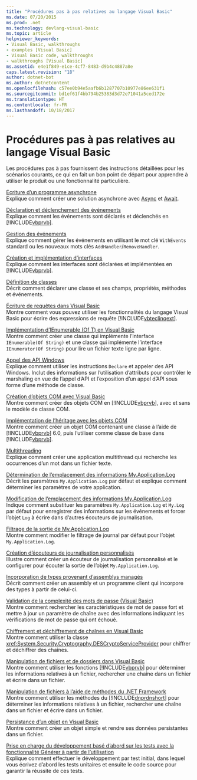 ```yaml
---
title: "Procédures pas à pas relatives au langage Visual Basic"
ms.date: 07/20/2015
ms.prod: .net
ms.technology: devlang-visual-basic
ms.topic: article
helpviewer_keywords:
- Visual Basic, walkthroughs
- examples [Visual Basic]
- Visual Basic code, walkthroughs
- walkthroughs [Visual Basic]
ms.assetid: e4e1f849-e1ce-4cf7-8483-d9b4c4887a8e
caps.latest.revision: "18"
author: dotnet-bot
ms.author: dotnetcontent
ms.openlocfilehash: c57ee0b94e5aafb6b1287707b10977e86ee631f1
ms.sourcegitcommit: bd1ef61f4bb794b25383d3d72e71041a5ced172e
ms.translationtype: HT
ms.contentlocale: fr-FR
ms.lasthandoff: 10/18/2017
---
```

# <a name="visual-basic-language-walkthroughs"></a>Procédures pas à pas relatives au langage Visual Basic
Les procédures pas à pas fournissent des instructions détaillées pour les scénarios courants, ce qui en fait un bon point de départ pour apprendre à utiliser le produit ou une fonctionnalité particulière.  
  
 [Écriture d’un programme asynchrone](./programming-guide/concepts/async/walkthrough-accessing-the-web-by-using-async-and-await.md)  
 Explique comment créer une solution asynchrone avec [Async](../visual-basic/language-reference/modifiers/async.md) et [Await](../visual-basic/language-reference/operators/await-operator.md).  
  
 [Déclaration et déclenchement des événements](../visual-basic/programming-guide/language-features/events/walkthrough-declaring-and-raising-events.md)  
 Explique comment les événements sont déclarés et déclenchés en [!INCLUDE[vbprvb](~/includes/vbprvb-md.md)].  
  
 [Gestion des événements](../visual-basic/programming-guide/language-features/events/walkthrough-handling-events.md)  
 Explique comment gérer les événements en utilisant le mot clé `WithEvents` standard ou les nouveaux mots clés `AddHandler`/`RemoveHandler`.  
  
 [Création et implémentation d’interfaces](../visual-basic/programming-guide/language-features/interfaces/walkthrough-creating-and-implementing-interfaces.md)  
 Explique comment les interfaces sont déclarées et implémentées en [!INCLUDE[vbprvb](~/includes/vbprvb-md.md)].  
  
 [Définition de classes](../visual-basic/programming-guide/language-features/objects-and-classes/walkthrough-defining-classes.md)  
 Décrit comment déclarer une classe et ses champs, propriétés, méthodes et événements.  
  
 [Écriture de requêtes dans Visual Basic](../visual-basic/programming-guide/concepts/linq/walkthrough-writing-queries.md)  
 Montre comment vous pouvez utiliser les fonctionnalités du langage Visual Basic pour écrire des expressions de requête [!INCLUDE[vbteclinqext](~/includes/vbteclinqext-md.md)].  
  
 [Implémentation d’IEnumerable (Of T) en Visual Basic](../visual-basic/programming-guide/language-features/control-flow/walkthrough-implementing-ienumerable-of-t.md)  
 Montre comment créer une classe qui implémente l’interface `IEnumerable(Of String)` et une classe qui implémente l’interface `IEnumerator(Of String)` pour lire un fichier texte ligne par ligne.  
  
 [Appel des API Windows](../visual-basic/programming-guide/com-interop/walkthrough-calling-windows-apis.md)  
 Explique comment utiliser les instructions `Declare` et appeler des API Windows. Inclut des informations sur l’utilisation d’attributs pour contrôler le marshaling en vue de l’appel d’API et l’exposition d’un appel d’API sous forme d’une méthode de classe.  
  
 [Création d’objets COM avec Visual Basic](../visual-basic/programming-guide/com-interop/walkthrough-creating-com-objects.md)  
 Montre comment créer des objets COM en [!INCLUDE[vbprvb](~/includes/vbprvb-md.md)], avec et sans le modèle de classe COM.  
  
 [Implémentation de l’héritage avec les objets COM](../visual-basic/programming-guide/com-interop/walkthrough-implementing-inheritance-with-com-objects.md)  
 Montre comment créer un objet COM contenant une classe à l’aide de [!INCLUDE[vbprvb](~/includes/vbprvb-md.md)] 6.0, puis l’utiliser comme classe de base dans [!INCLUDE[vbprvb](~/includes/vbprvb-md.md)].  
  
 [Multithreading](http://msdn.microsoft.com/library/2cbf5116-8499-4af9-818c-6f7c1c2ad2c9)  
 Explique comment créer une application multithread qui recherche les occurrences d’un mot dans un fichier texte.  
  
 [Détermination de l’emplacement des informations My.Application.Log](../visual-basic/developing-apps/programming/log-info/walkthrough-determining-where-my-application-log-writes-information.md)  
 Décrit les paramètres `My.Application.Log` par défaut et explique comment déterminer les paramètres de votre application.  
  
 [Modification de l’emplacement des informations My.Application.Log](../visual-basic/developing-apps/programming/log-info/walkthrough-changing-where-my-application-log-writes-information.md)  
 Indique comment substituer les paramètres `My.Application.Log` et `My.Log` par défaut pour enregistrer des informations sur les événements et forcer l’objet `Log` à écrire dans d’autres écouteurs de journalisation.  
  
 [Filtrage de la sortie de My.Application.Log](../visual-basic/developing-apps/programming/log-info/walkthrough-filtering-my-application-log-output.md)  
 Montre comment modifier le filtrage de journal par défaut pour l’objet `My.Application.Log`.  
  
 [Création d’écouteurs de journalisation personnalisés](../visual-basic/developing-apps/programming/log-info/walkthrough-creating-custom-log-listeners.md)  
 Illustre comment créer un écouteur de journalisation personnalisé et le configurer pour écouter la sortie de l’objet `My.Application.Log`.  
  
 [Incorporation de types provenant d’assemblys managés](http://msdn.microsoft.com/library/b28ec92c-1867-4847-95c0-61adfe095e21)  
 Décrit comment créer un assembly et un programme client qui incorpore des types à partir de celui-ci.  
  
 [Validation de la complexité des mots de passe (Visual Basic)](../visual-basic/programming-guide/language-features/strings/walkthrough-validating-that-passwords-are-complex.md)  
 Montre comment rechercher les caractéristiques de mot de passe fort et mettre à jour un paramètre de chaîne avec des informations indiquant les vérifications de mot de passe qui ont échoué.  
  
 [Chiffrement et déchiffrement de chaînes en Visual Basic](../visual-basic/programming-guide/language-features/strings/walkthrough-encrypting-and-decrypting-strings.md)  
 Montre comment utiliser la classe <xref:System.Security.Cryptography.DESCryptoServiceProvider> pour chiffrer et déchiffrer des chaînes.  
  
 [Manipulation de fichiers et de dossiers dans Visual Basic](../visual-basic/developing-apps/programming/drives-directories-files/walkthrough-manipulating-files-and-directories.md)  
 Montre comment utiliser les fonctions [!INCLUDE[vbprvb](~/includes/vbprvb-md.md)] pour déterminer les informations relatives à un fichier, rechercher une chaîne dans un fichier et écrire dans un fichier.  
  
 [Manipulation de fichiers à l’aide de méthodes du .NET Framework](../visual-basic/developing-apps/programming/drives-directories-files/walkthrough-manipulating-files-by-using-net-framework-methods.md)  
 Montre comment utiliser les méthodes du [!INCLUDE[dnprdnshort](~/includes/dnprdnshort-md.md)] pour déterminer les informations relatives à un fichier, rechercher une chaîne dans un fichier et écrire dans un fichier.  
  
 [Persistance d’un objet en Visual Basic](http://msdn.microsoft.com/library/cb0a0917-08d5-4578-ad2b-3764ccf6167f)  
 Montre comment créer un objet simple et rendre ses données persistantes dans un fichier.  
  
 [Prise en charge du développement basé d’abord sur les tests avec la fonctionnalité Générer à partir de l’utilisation](http://msdn.microsoft.com/library/764c17a4-cd95-4c23-bf63-d92d9c5adfb2)  
 Explique comment effectuer le développement par test initial, dans lequel vous écrivez d’abord les tests unitaires et ensuite le code source pour garantir la réussite de ces tests.
